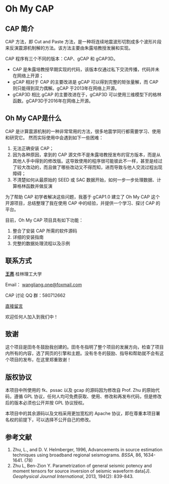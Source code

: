 # Oh My CAP

## CAP 简介

CAP 方法，即 Cut and Paste 方法，是一种将连续地震波形切割成多个波形片段来反演震源机制解的方法。该方法主要由朱露培教授发展和实现。

CAP 程序有三个不同的版本：CAP、gCAP 和 gCAP3D。

- CAP 是朱露培教授早期实现的代码，该版本仅通过私下交流传播，代码并未在网络上开源；
- gCAP 相对于 CAP 的主要改进是 gCAP 可以得到完整的矩张量解，而 CAP 则只能得到双力偶解。gCAP 于2013年在网络上开源。
- gCAP3D 相比 gCAP 的主要改进在于，gCAP3D 可以使用三维模型下的格林函数。gCAP3D于2016年在网络上开源。

## Oh My CAP是什么

CAP 是计算震源机制的一种非常常用的方法，很多地震学同行都需要学习、使用和研究它。
然而实际使用中会遇到如下一些困难：

1.  无法正确安装 CAP；
2.  因为各种原因，拿到的 CAP 源文件不是朱露培教授发布的官方版本，而是从其他人手中得到的修改版。这导致使用的程序很可能彼此不一样，甚至是经过了较大改动的，而且做了哪些改动又不得而知，进而导致与他人交流过程出现障碍；
3.  不清楚如何从最原始的 SEED 或 SAC 数据开始，如何一步一步处理数据、计算格林函数并做反演

为了帮助 CAP 初学者解决这些问题，我基于 gCAP1.0 建立了 Oh My CAP 这个开源项目，总结整理了我在使用 CAP 中的经验，并提供一个学习、探讨 CAP 的平台。

目前，Oh My CAP 项目具有如下功能：

1.  整合了安装 CAP 所需的软件源码
2.  详细的安装指南
3.  完整的数据处理流程以及示例

## 联系方式

__[王亮](http://wangliang.one)__  桂林理工大学

Email： [wangliang.one@foxmail.com]()

CAP 讨论 QQ 群：580712662

[直接留言](http://wangliang.one/#contact)

欢迎任何人加入到我们中！

## 致谢

这个项目是田冬冬鼓励我创建的。田冬冬指明了整个项目的发展方向，检查了项目内所有的内容，选了网页的引擎和主题。没有冬冬的鼓励、指导和帮助就不会有这个项目的发布，在这里郑重致谢！

## 版权协议

本项目中所使用的 fk、pssac 以及 gcap 的源码因为修改自 Prof. Zhu 的原始代码，遵循 GPL 协议，任何人均可免费获取、使用、修改和再发布代码，但是修改后的版本必须也公开并按 GPL 协议授权。

本项目中的其余源码以及文档采用更加宽松的 Apache 协议，即在尊重本项目署名权的前提下，可以选择不公开自己的修改。

## 参考文献

1. Zhu, L., and D. V. Helmberger, 1996, Advancements in source estimation techniques using broadband regional seismograms. *BSSA*, 86, 1634-1641. (78)
2. Zhu L, Ben-Zion Y. Parametrization of general seismic potency and moment tensors for source inversion of seismic waveform data[J]. *Geophysical Journal International*, 2013, 194(2): 839-843.
